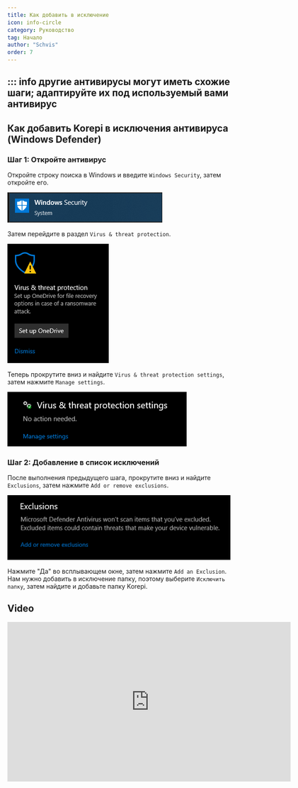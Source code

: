 ```yaml
---
title: Как добавить в исключение
icon: info-circle
category: Руководство
tag: Начало
author: "Schvis"
order: 7
---
```


::: info другие антивирусы могут иметь схожие шаги; адаптируйте их под используемый вами антивирус
---
## Как добавить Korepi в исключения антивируса (Windows Defender)

### Шаг 1: Откройте антивирус

Откройте строку поиска в Windows и введите `Windows Security`, затем откройте его.

![](/assets/images/docs/202312/security.png)

Затем перейдите в раздел `Virus & threat protection`.

![](/assets/images/docs/202312/virus1.png)

Теперь прокрутите вниз и найдите `Virus & threat protection settings`, затем нажмите `Manage settings`.

![](/assets/images/docs/202312/virus3.png)

### Шаг 2: Добавление в список исключений

После выполнения предыдущего шага, прокрутите вниз и найдите `Exclusions`, затем нажмите `Add or remove exclusions`.

![](/assets/images/docs/202312/virus4.png)

Нажмите "Да" во всплывающем окне, затем нажмите `Add an Exclusion`. Нам нужно добавить в исключение папку, поэтому выберите `Исключить папку`, затем найдите и добавьте папку Korepi.

## Video

<div class="iframe-container"><iframe width="640" height="360" src="https://www.youtube.com/embed/BonLkFNnO9w" title="How to Exclude a File or Folder from Windows Defender Scan In Windows 10 [Tutorial]" frameborder="0" allow="accelerometer; autoplay; clipboard-write; encrypted-media; gyroscope; picture-in-picture; web-share" allowfullscreen></iframe></div>